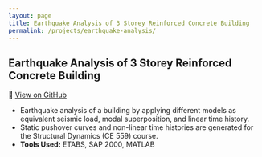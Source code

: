 ```yaml
---
layout: page
title: Earthquake Analysis of 3 Storey Reinforced Concrete Building
permalink: /projects/earthquake-analysis/
---
```


## Earthquake Analysis of 3 Storey Reinforced Concrete Building

🔗 [View on GitHub](https://github.com)

- Earthquake analysis of a building by applying different models as equivalent seismic load, modal superposition, and linear time history.
- Static pushover curves and non-linear time histories are generated for the Structural Dynamics (CE 559) course.
- **Tools Used:** ETABS, SAP 2000, MATLAB